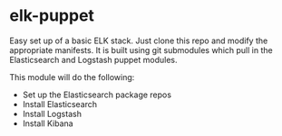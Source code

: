 elk-puppet
==========

Easy set up of a basic ELK stack. Just clone this repo and modify the appropriate manifests. It is built using git submodules which pull in the Elasticsearch and Logstash puppet modules.

This module will do the following:

* Set up the Elasticsearch package repos
* Install Elasticsearch
* Install Logstash
* Install Kibana
 

